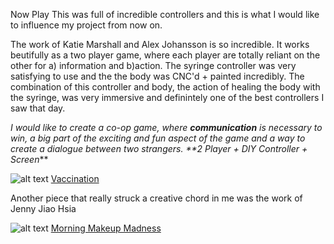 Now Play This was full of incredible controllers and this is what I would like to influence my project from now on.

The work of Katie Marshall and Alex Johansson is so incredible. It works beutifully as a two player game, where each player are totally reliant on the other for a) information and b)action. The syringe controller was very satisfying to use and the the body was CNC'd + painted incredibly. The combination of this controller and body, the action of healing the body with the syringe, was very immersive and definintely one of the best controllers I saw that day.

_I would like to create a co-op game, where **communication** is necessary to win, a big part of the exciting and fun aspect of the game and a way to create a dialogue between two strangers. **2 Player + DIY Controller + Screen_**

![alt text](https://annaclow.github.io/blogImages/vaccination.png "Vaccination")
[Vaccination](https://alexvscoding.itch.io/vaccination)

Another piece that really struck a creative chord in me was the work of Jenny Jiao Hsia

![alt text](https://annaclow.github.io/blogImages/JennyJsia.png "Morning Makeup Madness")
[Morning Makeup Madness](https://q_dork.itch.io/morning-makeup-madness)
